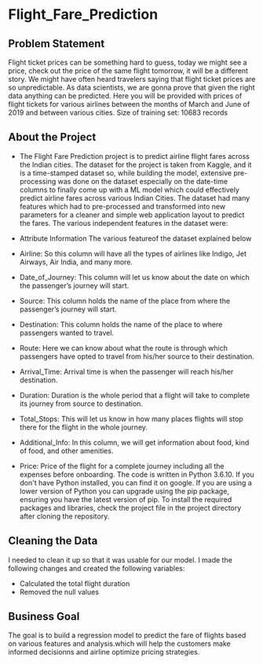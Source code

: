 # Flight_Fare_Prediction
## Problem Statement

Flight ticket prices can be something hard to guess, today we might see a price, check out the price of the same flight tomorrow, it will be a different story. We might have often heard travelers saying that flight ticket prices are so unpredictable. As data scientists, we are gonna prove that given the right data anything can be predicted. Here you will be provided with prices of flight tickets for various airlines between the months of March and June of 2019 and between various cities.
Size of training set: 10683 records

## About the Project

- The Flight Fare Prediction  project is to predict airline flight fares across the Indian cities. The dataset for the project is taken from Kaggle, and it is a time-stamped dataset so, while building the model, extensive pre-processing was done on the dataset especially on the date-time columns to finally come up with a ML model which could effectively predict airline fares across various Indian Cities. The dataset had many features which had to pre-processed and transformed into new parameters for a cleaner and simple web application layout to predict the fares. The various independent features in the dataset were:

- Attribute Information
The various featureof the dataset explained below

- Airline: So this column will have all the types of airlines like Indigo, Jet Airways, Air India, and many more.
- Date_of_Journey: This column will let us know about the date on which the passenger’s journey will start.
- Source: This column holds the name of the place from where the passenger’s journey will start.
- Destination: This column holds the name of the place to where passengers wanted to travel.
- Route: Here we can know about what the route is through which passengers have opted to travel from his/her source to their destination.
- Arrival_Time: Arrival time is when the passenger will reach his/her destination.
- Duration: Duration is the whole period that a flight will take to complete its journey from source to destination.
- Total_Stops: This will let us know in how many places flights will stop there for the flight in the whole journey.
- Additional_Info: In this column, we will get information about food, kind of food, and other amenities.
- Price: Price of the flight for a complete journey including all the expenses before onboarding.
The code is written in Python 3.6.10. If you don't have Python installed, you can find it on google. If you are using a lower version of Python you can upgrade using the pip package, ensuring you have the latest version of pip. To install the required packages and libraries, check the project file in the project directory after cloning the repository.

## Cleaning the Data

I needed to clean it up so that it was usable for our model. I made the following changes and created the following variables:
- Calculated the total flight duration
- Removed the null values

## Business Goal
The goal is to build a regression model to predict the fare of flights based on various features and analysis.which will help the customers make informed decisionns and airline optimize pricing strategies.




